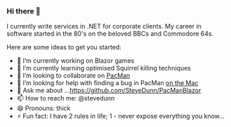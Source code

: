 ### Hi there 👋

I currently write services in .NET for corporate clients. My career in software started in the 80's on the beloved BBCs and Commodore 64s.

Here are some ideas to get you started:

- 🔭 I’m currently working on Blazor games
- 🌱 I’m currently learning optimised Squirrel killing techniques
- 👯 I’m looking to collaborate on [PacMan](https://github.com/SteveDunn/PacManBlazor)
- 🤔 I’m looking for help with finding a bug in PacMan [on the Mac](https://github.com/SteveDunn/PacManBlazor/issues/2)
- 💬 Ask me about ...https://github.com/SteveDunn/PacManBlazor
- 📫 How to reach me: @stevedunn
- 😄 Pronouns: thick
- ⚡ Fun fact: I have 2 rules in life; 1 - never expose everything you know...
